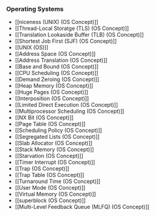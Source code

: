 ### Operating Systems
- [[niceness (UNIX) (OS Concept)]]
- [[Thread-Local Storatge (TLS) (OS Concept)]]
- [[Translation Lookaside Buffer (TLB) (OS Concept)]]
- [[Shortest Job First (SJF) (OS Concept)]]
- [[UNIX (OS)]]
- [[Address Space (OS Concept)]]
- [[Address Translation (OS Concept)]]
- [[Base and Bound (OS Concept)]]
- [[CPU Scheduling (OS Concept)]]
- [[Demand Zeroing (OS Concept)]]
- [[Heap Memory (OS Concept)]]
- [[Huge Pages (OS Concept)]]
- [[Interposition (OS Concept)]]
- [[Limited Direct Execution (OS Concept)]]
- [[Multiprocessor Scheduling (OS Concept)]]
- [[NX Bit (OS Concept)]]
- [[Page Table (OS Concept)]]
- [[Scheduling Policy (OS Concept)]]
- [[Segregated Lists (OS Concept)]]
- [[Slab Allocator (OS Concept)]]
- [[Stack Memory (OS Concept)]]
- [[Starvation (OS Concept)]]
- [[Timer Interrupt (OS Concept)]]
- [[Trap (OS Concept)]]
- [[Trap Table (OS Concept)]]
- [[Turnaround Time (OS Concept)]]
- [[User Mode (OS Concept)]]
- [[Virtual Memory (OS Concept)]]
- [[superblock (OS Concept)]]
- [[Multi-Level Feedback Queue (MLFQ) (OS Concept)]]
